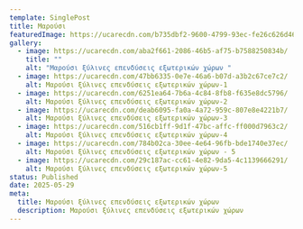 ```yaml
---
template: SinglePost
title: Μαρούσι
featuredImage: https://ucarecdn.com/b735dbf2-9600-4799-93ec-fe26c626d460/
gallery:
  - image: https://ucarecdn.com/aba2f661-2086-46b5-af75-b7588250834b/
    title: ""
    alt: "Μαρούσι ξύλινες επενδύσεις εξωτερικών χώρων "
  - image: https://ucarecdn.com/47bb6335-0e7e-46a6-b07d-a3b2c67ce7c2/
    alt: Μαρούσι ξύλινες επενδύσεις εξωτερικών χώρων-1
  - image: https://ucarecdn.com/6251ea64-7b6a-4c84-8fb8-f635e8dc5796/
    alt: Μαρούσι ξύλινες επενδύσεις εξωτερικών χώρων-2
  - image: https://ucarecdn.com/deab6095-fa0a-4a72-959c-807e8e4221b7/
    alt: Μαρούσι ξύλινες επενδύσεις εξωτερικών χώρων-3
  - image: https://ucarecdn.com/516cb1ff-9d1f-47bc-affc-ff000d7963c2/
    alt: Μαρούσι ξύλινες επενδύσεις εξωτερικών χώρων-4
  - image: https://ucarecdn.com/784b02ca-30ee-4e64-96fb-bde1740e37ec/
    alt: Μαρούσι ξύλινες επενδύσεις εξωτερικών χώρων - 5
  - image: https://ucarecdn.com/29c187ac-cc61-4e82-9da5-4c1139666291/
    alt: Μαρούσι ξύλινες επενδύσεις εξωτερικών χώρων-5
status: Published
date: 2025-05-29
meta:
  title: Μαρούσι ξύλινες επενδύσεις εξωτερικών χώρων
  description: Μαρούσι ξύλινες επενδύσεις εξωτερικών χώρων
---
```

